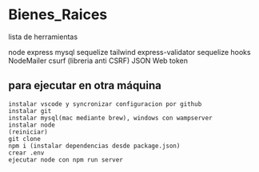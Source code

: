 # Bienes_Raices

lista de herramientas

node
express
mysql
sequelize
tailwind
express-validator
sequelize hooks
NodeMailer
csurf (libreria anti CSRF)
JSON Web token

## para ejecutar en otra máquina

```
instalar vscode y syncronizar configuracion por github
instalar git
instalar mysql(mac mediante brew), windows con wampserver
instalar node
(reiniciar)
git clone
npm i (instalar dependencias desde package.json)
crear .env
ejecutar node con npm run server
```
